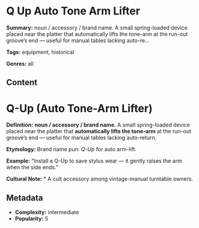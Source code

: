 # Q Up Auto Tone Arm Lifter

**Summary:** noun / accessory / brand name. A small spring-loaded device placed near the platter that automatically lifts the tone-arm at the run-out groove’s end — useful for manual tables lacking auto-re...

**Tags:** equipment, historical

**Genres:** all

## Content

# Q-Up (Auto Tone-Arm Lifter)

**Definition:** **noun / accessory / brand name.** A small spring-loaded device placed near the platter that **automatically lifts the tone-arm** at the run-out groove’s end — useful for manual tables lacking auto-return.

**Etymology:** Brand name pun: *Q-Up* for auto arm-lift.

**Example:** “Install a Q-Up to save stylus wear — it gently raises the arm when the side ends.”

**Cultural Note:** * A cult accessory among vintage-manual turntable owners.

## Metadata

- **Complexity:** intermediate
- **Popularity:** 5
